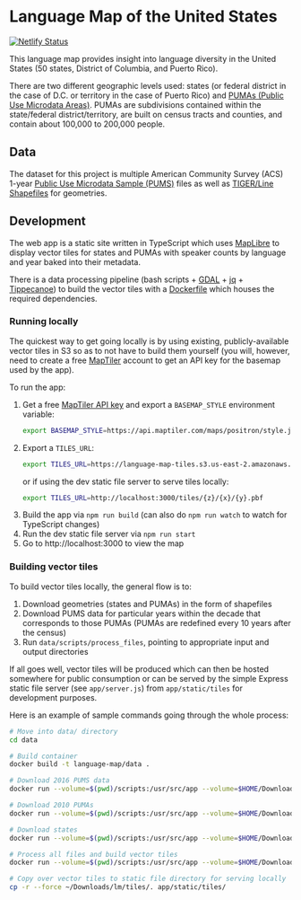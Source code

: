 # Language Map of the United States
[![Netlify Status](https://api.netlify.com/api/v1/badges/10213b7f-0e91-4247-ade2-48b7d3dfcf5e/deploy-status)](https://app.netlify.com/sites/sweet-dodol-bd59bc/deploys)

This language map provides insight into language diversity in the United States (50 states, District of Columbia, and Puerto Rico).

There are two different geographic levels used: states (or federal district in the case of D.C. or territory in the case of Puerto Rico) and [PUMAs (Public Use Microdata Areas)](https://www.census.gov/geo/reference/puma.html). PUMAs are subdivisions contained within the state/federal district/territory, are built on census tracts and counties, and contain about 100,000 to 200,000 people.

## Data

The dataset for this project is multiple American Community Survey (ACS) 1-year [Public Use Microdata Sample (PUMS)](https://www.census.gov/programs-surveys/acs/microdata.html) files as well as [TIGER/Line Shapefiles](https://www.census.gov/geographies/mapping-files/time-series/geo/tiger-line-file.html) for geometries.

## Development

The web app is a static site written in TypeScript which uses [MapLibre](https://maplibre.org/) to display vector tiles for states and PUMAs with speaker counts by language and year baked into their metadata.

There is a data processing pipeline (bash scripts + [GDAL](https://gdal.org/) + [jq](https://stedolan.github.io/jq/) + [Tippecanoe](https://github.com/mapbox/tippecanoe)) to build the vector tiles with a [Dockerfile](./data/Dockerfile) which houses the required dependencies. 

### Running locally

The quickest way to get going locally is by using existing, publicly-available vector tiles in S3 so as to not have to build them yourself (you will, however, need to create a free [MapTiler](https://www.maptiler.com/) account to get an API key for the basemap used by the app).

To run the app:

1. Get a free [MapTiler API key](https://cloud.maptiler.com/account/keys/) and export a `BASEMAP_STYLE` environment variable:
    ```bash
    export BASEMAP_STYLE=https://api.maptiler.com/maps/positron/style.json?key=<your_api_key_here>
    ```
1. Export a `TILES_URL`:
    ```bash
    export TILES_URL=https://language-map-tiles.s3.us-east-2.amazonaws.com/{z}/{x}/{y}.pbf
    ```
    or if using the dev static file server to serve tiles locally:
    ```bash
    export TILES_URL=http://localhost:3000/tiles/{z}/{x}/{y}.pbf
    ```
1. Build the app via `npm run build` (can also do `npm run watch` to watch for TypeScript changes)
1. Run the dev static file server via `npm run start`
1. Go to http://localhost:3000 to view the map

### Building vector tiles

To build vector tiles locally, the general flow is to:

1. Download geometries (states and PUMAs) in the form of shapefiles
1. Download PUMS data for particular years within the decade that corresponds to those PUMAs (PUMAs are redefined every 10 years after the census)
1. Run `data/scripts/process_files`, pointing to appropriate input and output directories

If all goes well, vector tiles will be produced which can then be hosted somewhere for public consumption or can be served by the simple Express static file server (see `app/server.js`) from `app/static/tiles` for development purposes.

Here is an example of sample commands going through the whole process:

```bash
# Move into data/ directory
cd data

# Build container
docker build -t language-map/data .

# Download 2016 PUMS data
docker run --volume=$(pwd)/scripts:/usr/src/app --volume=$HOME/Downloads/lm:/tmp language-map/data bash -c "./download_pums https://www2.census.gov/programs-surveys/acs/data/pums/2016/1-Year/ /tmp/pums/2016"

# Download 2010 PUMAs
docker run --volume=$(pwd)/scripts:/usr/src/app --volume=$HOME/Downloads/lm:/tmp language-map/data bash -c "./download_pumas https://www2.census.gov/geo/tiger/TIGER2020/PUMA/ /tmp/shapefiles/"

# Download states
docker run --volume=$(pwd)/scripts:/usr/src/app --volume=$HOME/Downloads/lm:/tmp language-map/data bash -c "./download_states https://www2.census.gov/geo/tiger/TIGER2020/STATE/ /tmp/shapefiles/"

# Process all files and build vector tiles
docker run --volume=$(pwd)/scripts:/usr/src/app --volume=$HOME/Downloads/lm:/tmp language-map/data bash -c "./process_files /tmp/pums /tmp/shapefiles /tmp/tiles"

# Copy over vector tiles to static file directory for serving locally
cp -r --force ~/Downloads/lm/tiles/. app/static/tiles/
```
